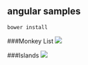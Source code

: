 angular samples
------

`bower install`


###Monkey List
![](https://i.cloudup.com/liuHJmGRU8.gif)

###Islands
![](https://i.cloudup.com/CmYK0gCWT5.gif)